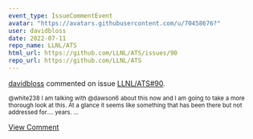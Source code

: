 ```yaml
---
event_type: IssueCommentEvent
avatar: "https://avatars.githubusercontent.com/u/70458676?"
user: davidbloss
date: 2022-07-11
repo_name: LLNL/ATS
html_url: https://github.com/LLNL/ATS/issues/90
repo_url: https://github.com/LLNL/ATS
---
```


<a href='https://github.com/davidbloss' target='_blank'>davidbloss</a> commented on issue <a href='https://github.com/LLNL/ATS/issues/90' target='_blank'>LLNL/ATS#90</a>.

<small>@white238 I am talking with @dawson6 about this now and I am going to take a more thorough look at this. At a glance it seems like something that has been there but not addressed for.... years. ...</small>

<a href='https://github.com/LLNL/ATS/issues/90' target='_blank'>View Comment</a>